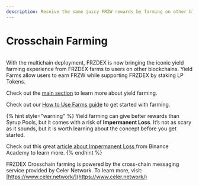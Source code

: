 ```yaml
---
description: Receive the same juicy FRZW rewards by farming on other blockchains
---
```


# Crosschain Farming

<figure><img src="../../../.gitbook/assets/image (9).png" alt=""><figcaption></figcaption></figure>

With the multichain deployment, FRZDEX is now bringing the iconic yield farming experience from FRZDEX farms to users on other blockchains. Yield Farms allow users to earn FRZW while supporting FRZDEX by staking LP Tokens.

Check out the [main section](../) to learn more about yield farming.

Check out our [How to Use Farms guide](https://docs.FRZDEX.finance/products/yield-farming/how-to-use-farms) to get started with farming.

{% hint style="warning" %}
Yield farming can give better rewards than Syrup Pools, but it comes with a risk of **Impermanent Loss**. It’s not as scary as it sounds, but it is worth learning about the concept before you get started.

Check out this great [article about Impermanent Loss ](https://academy.binance.com/en/articles/impermanent-loss-explained)from Binance Academy to learn more.
{% endhint %}

FRZDEX Crosschain farming is powered by the cross-chain messaging service provided by Celer Network. To learn more, visit: [https://www.celer.network/](https://www.celer.network/)
